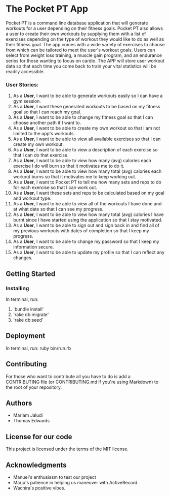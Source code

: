 # The Pocket PT App

Pocket PT is a command line database application that will generate workouts for a user depending on their fitness goals. Pocket PT also allows a user to create their own workouts by supplying them with a list of exercises depending on the type of workout they would like to do as well as their fitness goal. The app comes with a wide variety of exercises to choose from which can be tailored to meet the user's workout goals. Users can select from weight loss training, a muscle gain program, and an endurance series for those wanting to focus on cardio. The APP will store user workout data so that each time you come back to train your vital statistics will be readily accessible.

### User Stories:

1. As a **User**, I want to be able to generate workouts easily so I can have a gym session.  
2. As a **User**, I want these generated workouts to be based on my fitness goal so that I can reach my goal.
3. As a **User**, I want to be able to change my fitness goal so that I can choose another path if I want to.
4. As a **User**, I want to be able to create my own workout so that I am not limited to the app's workouts.
5. As a **User**, I want to be able to view all available exercises so that I can create my own workout.
6. As a **User**, I want to be able to view a description of each exercise so that I can do that exercise.
7. As a **User**, I want to be able to view how many (avg) calories each exercise I do will burn so that it motivates me to do it.
8. As a **User**, I want to be able to view how many total (avg) calories each workout burns so that it motivates me to keep working out.
9. As a **User**, I want to Pocket PT to tell me how many sets and reps to do for each exercise so that I can work out.
10. As a **User**, I want these sets and reps to be calculated based on my goal and workout type.
11. As a **User**, I want to be able to view all of the workouts I have done and at what date so that I can see my progress.
12. As a **User**, I want to be able to view how many total (avg) calories I have burnt since I have started using the application so that I stay motivated.
13. As a **User**, I want to be able to sign out and sign back in and find all of my previous workouts with dates of completion so that I keep my progress.
14. As a **User**, I want to be able to change my password so that I keep my information secure.  
15. As a **User**, I want to be able to update my profile so that I can reflect any changes.

## Getting Started

### Installing
In terminal, run:
  1. 'bundle install'
  2. 'rake db:migrate'
  3. 'rake db:seed'

## Deployment

In terminal, run: ruby bin/run.rb

## Contributing

For those who want to contribute all you have to do is add a CONTRIBUTING file (or CONTRIBUTING.md if you're using Markdown) to the root of your repository.

## Authors

* Mariam Jaludi
* Thomas Edwards


## License for our code
This project is licensed under the terms of the MIT license.

## Acknowledgments
* Manuel's enthusiasm to test our project
* Marju's patience in helping us maneuver with ActiveRecord.
* Wachira's positive vibes.  
